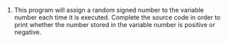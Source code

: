 1. This program will assign a random signed number to the variable number each time it is executed. Complete the source code in order to print whether the number stored in the variable number is positive or negative.

